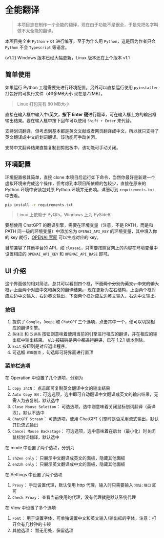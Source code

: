 # 全能翻译

> 本项目志在制作一个全能的翻译，现在由于功能不是很全，于是先把名字叫做不太全能的翻译。

本项目完全由 `Python` + `Qt` 进行编写，至于为什么用 `Python`，这是因为作者只会 `Python` 不会 `Typescript` 等语言。

(v1.2) Windows 版本已经大幅更新，Linux 版本还在上个版本 v1.1

## 简单使用

如果运行 Python 工程需要先进行环境配置。另外可以直接运行使用 `pyinstaller` 打包好的可执行文件（~~40多MB大小~~ 现在是72MB）。

> Linux 打包完有 80 MB大小

直接在输入框中输入中/英文，**按下 Enter 键**进行翻译，可在输入框上方的输出框输出结果。要在输入框中按下回车可以使用 `Shift + Enter` 来代替。

支持划词翻译，但考虑到基本都是英文文献或者网页翻译成中文，所以就只支持了英文翻译成中文的划词翻译。该功能可手动关闭。

支持中文翻译结果直接复制到剪贴板中，该功能可手动关闭。

## 环境配置

环境配置极其简单，直接 clone 本项目后运行如下命令，当然你最好是新建一个虚拟环境来完成这个操作，但考虑到本项目所依赖的包较少，直接在原来的 Python 环境中安装包对原 Python 环境并无影响。详细可到 `requirements.txt` 中去看。

```bash
pip install -r requirements.txt
```

> Linux 上依赖于 PyQt5，Windows 上为 PySide6.

要想使用 ChatGPT 的翻译引擎，需要在环境变量（注意，不是 PATH，而是和 PATH 同一级的环境变量）中添加名为 `OPENAI_API_KEY` 的环境变量，其中填入你的 key 就行，[OPENAI 官网](https://platform.openai.com/account/api-keys) 可以生成对应的 key。

目前兼容了其他平台的 API，如 `closeai`，只需要按照官网上的内容在环境变量中设置相应的 `OPENAI_API_KEY` 和 `OPENAI_API_BASE` 即可。

## UI 介绍

这个界面做的相对简洁，总共可以看到四个框，~~下面两个分别为英文，中文的输入框，上面两个对应中文和英文的翻译结果。~~ 现在更新为左右结构，上面两个框对应左边中文输入，右边英文输出，下面两个框对应左边英文输入，右边中文输出。

### 按钮

1. 提供了 `Google`，`DeepL` 和 `ChatGPT` 三个选项，点击其中一个，便可以切换相应的翻译引擎。
2. `英译汉` 和 `汉译英` 按钮则意味着使用当前的引擎进行相应的翻译，并在相应的输出框中输出结果。 ~~`All` 按钮则是两个都进行翻译~~，已在 1.2.1 版本删除。
3. `Exit` 按钮则是对应退出程序。
4. 可选框 `界面置顶` ，勾选即可将界面进行置顶

### 菜单栏选项

在 Operation 中设置了几个选项，分别为

1. `Copy zhCN`： 点击即可复制英文翻译中文的输出结果
2. `Auto Copy EN`：可选选项，选中即可自动翻译中文翻译成英文的输出结果，无需人为去复制，默认选中
3. `Close Mouse Seletion`： 可选选项，选中则意味着关闭鼠标划词翻译（英译汉）。默认不选中
4. `ChatGPT Stream`： 可选选项，使用 ChatGPT 引擎时是否采用流式输出，默认开启流式输出
5. `Cancel Mouse Backstage`： 可选选项，选中意味着在后台（最小化）时关闭鼠标划词翻译，默认选中

在 mode 中设置了两个选项，分别为

1. `zh2en only`： 只展示中文翻译成英文的面板，隐藏其他面板
2. `en2zh only`： 只展示英文翻译成中文的面板，隐藏其他面板

在 Settings 中设置了两个选项

1. `Proxy`： 手动设置代理，默认使用 http 代理，输入时只需要输入 `地址:端口` 即可
2. `Check Proxy`： 查看当前使用的代理，没有代理就是默认系统代理

在 View 中设置了多个选项

1. `Font`： 用于设置字体，可单独设置中文和英文输入/输出框的字体，注意：打开会有几秒钟的卡顿
2. 其他选项： 暂无用处，保留选项
